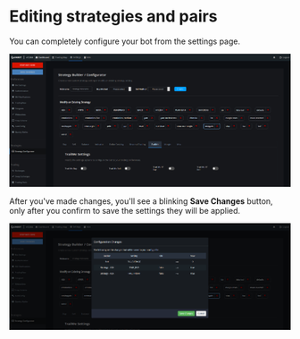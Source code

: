 # Editing strategies and pairs

You can completely configure your bot from the settings page.

![](../../.gitbook/assets/image-6.png)

After you've made changes, you'll see a blinking **Save Changes** button, only after you confirm to save the settings they will be applied.

![](../../.gitbook/assets/image-12%20%281%29.png)

